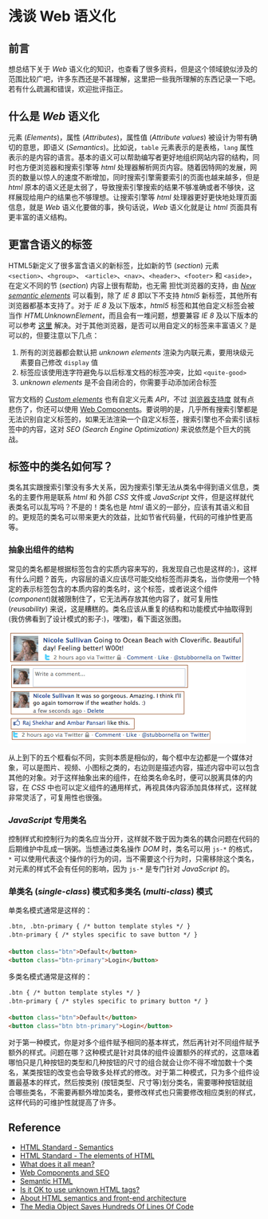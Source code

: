 # 浅谈 Web 语义化

## 前言

想总结下关于 *Web* 语义化的知识，也查看了很多资料，但是这个领域貌似涉及的范围比较广吧，许多东西还是不甚理解，这里把一些我所理解的东西记录一下吧。若有什么疏漏和错误，欢迎批评指正。

## 什么是 *Web* 语义化

元素 (*Elements*)，属性 (*Attributes*)，属性值 (*Attribute values*) 被设计为带有确切的意思，即语义 (*Semantics*)。比如说，`table` 元素表示的是表格，`lang` 属性表示的是内容的语言。基本的语义可以帮助编写者更好地组织网站内容的结构，同时也方便浏览器和搜索引擎等 *html* 处理器解析网页内容。随着因特网的发展，网页的数量以惊人的速度不断增加，同时搜索引擎需要索引的页面也越来越多，但是 *html* 原本的语义还是太弱了，导致搜索引擎搜索的结果不够准确或者不够快，这样展现给用户的结果也不够理想。让搜索引擎等 *html* 处理器更好更快地处理页面信息，就是 *Web* 语义化要做的事，换句话说，*Web* 语义化就是让 *html* 页面具有更丰富的语义结构。

## 更富含语义的标签

HTML5新定义了很多富含语义的新标签，比如新的节 (*section*) 元素 `<section>`、`<hgroup>`、 `<article>`、`<nav>`、`<header>`、`<footer>` 和 `<aside>`，在定义不同的节 (*section*) 内容上很有帮助，也无需
担忧浏览器的支持，由 [*New semantic elements*](http://caniuse.com/#feat=html5semantic) 可以看到，除了 *IE 8* 即以下不支持 *html5* 新标签，其他所有浏览器都基本支持了。对于 *IE 8* 及以下版本，*html5* 标签和其他自定义标签会被当作 *HTMLUnknownElement*，而且会有一堆问题，想要兼容 *IE 8* 及以下版本的可以参考 [这里](http://diveintohtml5.info/semantics.html#unknown-elements) 解决。对于其他浏览器，是否可以用自定义的标签来丰富语义？是可以的，但要注意以下几点：

1. 所有的浏览器都会默认把 *unknown elements* 渲染为内联元素，要用块级元素要自己修改 `display` 值
2. 标签应该使用连字符避免与以后标准文档的标签冲突，比如 `<quite-good>`
3. *unknown elements* 是不会自闭合的，你需要手动添加闭合标签

官方文档的 [*Custom elements*](https://html.spec.whatwg.org/multipage/scripting.html#custom-elements) 也有自定义元素 *API*，不过 [浏览器支持度](http://caniuse.com/#feat=custom-elementsv1) 就有点悲伤了，你还可以使用 [Web Components](https://www.webcomponents.org/)。要说明的是，几乎所有搜索引擎都是无法识别自定义标签的，如果无法渲染一个自定义标签，搜索引擎也不会索引该标签中的内容，这对 *SEO (Search Engine Optimization)* 来说依然是个巨大的挑战。

## 标签中的类名如何写？

类名其实跟搜索引擎没有多大关系，因为搜索引擎无法从类名中得到语义信息，类名的主要作用是联系 *html* 和 外部 *CSS* 文件或 *JavaScript* 文件，但是这样就代表类名可以乱写吗？不是的！类名也是 *html* 语义的一部分，应该有其语义和目的。更规范的类名可以带来更大的效益，比如节省代码量，代码的可维护性更高等。

### 抽象出组件的结构

常见的类名都是根据标签包含的实质内容来写的，我发现自己也是这样的:)，这样有什么问题？首先，内容层的语义应该尽可能交给标签而非类名，当你使用一个特定的表示标签包含的本质内容的类名时，这个标签，或者说这个组件 (*component*)就被限制住了，它无法再存放其他内容了，就可复用性 (*reusability*) 来说，这是糟糕的。类名应该从重复的结构和功能模式中抽取得到 (我仿佛看到了设计模式的影子:)，嘿嘿)，看下面这张图。

![facebook.png](./img/20170403-facebook.png)

从上到下的五个框看似不同，实则本质是相似的，每个框中左边都是一个媒体对象，可以是图片、视频、小图标之类的，右边则是描述内容，描述内容中可以包含其他的对象。对于这样抽象出来的组件，在给类名命名时，便可以脱离具体的内容，在 *CSS* 中也可以定义组件的通用样式，再视具体内容添加具体样式，这样就非常灵活了，可复用性也很强。

### *JavaScript* 专用类名

控制样式和控制行为的类名应当分开，这样就不致于因为类名的耦合问题在代码的后期维护中乱成一锅粥。当想通过类名操作 *DOM* 时，类名可以用 `js-*` 的格式，`*` 可以使用代表这个操作的行为的词，当不需要这个行为时，只需移除这个类名，对元素的样式不会有任何的影响，因为 `js-*` 是专门针对 *JavaScript* 的。

### 单类名 (*single-class*) 模式和多类名 (*multi-class*) 模式

单类名模式通常是这样的：

```html
.btn, .btn-primary { /* button template styles */ }
.btn-primary { /* styles specific to save button */ }

<button class="btn">Default</button>
<button class="btn-primary">Login</button>
```

多类名模式通常是这样的：

```html
.btn { /* button template styles */ }
.btn-primary { /* styles specific to primary button */ }

<button class="btn">Default</button>
<button class="btn btn-primary">Login</button>
```

对于第一种模式，你是对多个组件赋予相同的基本样式，然后再针对不同组件赋予额外的样式。问题在哪？这种模式是针对具体的组件设置额外的样式的，这意味着哪怕只是几种按钮的类型和几种按钮的尺寸的组合就会让你不得不增加数十个类名，某类按钮的改变也会导致多处样式的修改。对于第二种模式，只为多个组件设置最基本的样式，然后按类别 (按钮类型、尺寸等)划分类名，需要哪种按钮就组合哪些类名，不需要再额外增加类名，要修改样式也只需要修改相应类别的样式，这样代码的可维护性就提高了许多。

## Reference

* [HTML Standard - Semantics](https://html.spec.whatwg.org/multipage/dom.html#semantics-2)
* [HTML Standard - The elements of HTML](https://html.spec.whatwg.org/multipage/semantics.html#semantics)
* [What does it all mean?](http://diveintohtml5.info/semantics.html)
* [Web Components and SEO](http://react-etc.net/entry/web-components-seo)
* [Semantic HTML](http://justineo.github.io/slideshows/semantic-html/#/)
* [Is it OK to use unknown HTML tags?](http://stackoverflow.com/questions/10830682/is-it-ok-to-use-unknown-html-tags#answer-27869027)
* [About HTML semantics and front-end architecture](http://nicolasgallagher.com/about-html-semantics-front-end-architecture/)
* [The Media Object Saves Hundreds Of Lines Of Code](http://www.stubbornella.org/content/2010/06/25/the-media-object-saves-hundreds-of-lines-of-code/)
